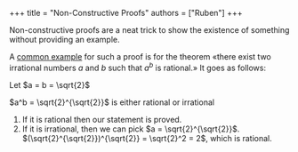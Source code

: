 +++
title = "Non-Constructive Proofs"
authors = ["Ruben"]
+++

Non-constructive proofs are a neat trick to show the existence of something without providing an example.

A [common example][non_constructive_proof] for such a proof is for the theorem «there exist two irrational numbers $a$ and $b$ such that $a^b$ is rational.»
It goes as follows:

Let $a = b = \sqrt{2}$

$a^b = \sqrt{2}^{\sqrt{2}}$ is either rational or irrational
1. If it is rational then our statement is proved.
2. If it is irrational, then we can pick $a = \sqrt{2}^{\sqrt{2}}$. \
   $(\sqrt{2}^{\sqrt{2}})^{\sqrt{2}} = \sqrt{2}^2 = 2$, which is rational.


[non_constructive_proof]: https://web.archive.org/web/20141023060917/http://www.users.waitrose.com/~hindley/Root2Proof2014.pdf
